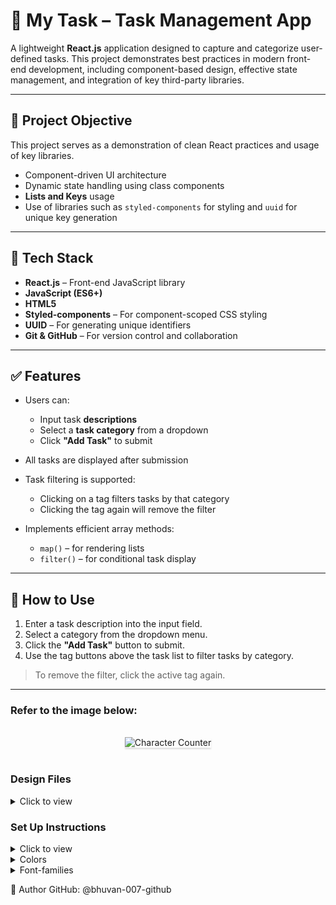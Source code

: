 # 📝 My Task – Task Management App

A lightweight **React.js** application designed to capture and categorize user-defined tasks. This project demonstrates best practices in modern front-end development, including component-based design, effective state management, and integration of key third-party libraries.

---

## 🚀 Project Objective

This project serves as a demonstration of clean React practices and usage of key libraries.
- Component-driven UI architecture
- Dynamic state handling using class components
- **Lists and Keys** usage
- Use of libraries such as `styled-components` for styling and `uuid` for unique key generation


---

## 🧰 Tech Stack

- **React.js** – Front-end JavaScript library
- **JavaScript (ES6+)**
- **HTML5**
- **Styled-components** – For component-scoped CSS styling
- **UUID** – For generating unique identifiers
- **Git & GitHub** – For version control and collaboration

---

## ✅ Features

- Users can:
  - Input task **descriptions**
  - Select a **task category** from a dropdown
  - Click **"Add Task"** to submit

- All tasks are displayed after submission
- Task filtering is supported:
  - Clicking on a tag filters tasks by that category
  - Clicking the tag again will remove the filter
- Implements efficient array methods:
  - `map()` – for rendering lists
  - `filter()` – for conditional task display

---

## 🧪 How to Use

1. Enter a task description into the input field.
2. Select a category from the dropdown menu.
3. Click the **"Add Task"** button to submit.
4. Use the tag buttons above the task list to filter tasks by category.

> To remove the filter, click the active tag again.


---


### Refer to the image below:

<br/>
<div style="text-align: center;">
    <img src="https://assets.ccbp.in/frontend/content/react-js/my-tasks-output.gif" alt="Character Counter" style="max-width:70%;box-shadow:0 2.8px 2.2px rgba(0, 0, 0, 0.12)">
</div>
<br/>


### Design Files

<details>
<summary>Click to view</summary>

- [Medium (Size >= 768px), Large (Size >= 992px) and Extra Large (Size >= 1200px) - No Tasks View](https://assets.ccbp.in/frontend/content/react-js/my-tasks-output-no-tasks-view.png)
- [Medium (Size >= 768px), Large (Size >= 992px) and Extra Large (Size >= 1200px)](https://assets.ccbp.in/frontend/content/react-js/my-tasks-output.png)
- [Medium (Size >= 768px), Large (Size >= 992px) and Extra Large (Size >= 1200px) - Filter View](https://assets.ccbp.in/frontend/content/react-js/my-tasks-output-filter-view.png)

</details>

### Set Up Instructions

<details>
<summary>Click to view</summary>

- Download dependencies by running `npm install`
- Start up the app using `npm start`
</details>

<details>
<summary>Colors</summary>

<br/>

<div style="background-color: #131213; width: 150px; padding: 10px; color: white">Hex: #131213</div>
<div style="background-color: #f3aa4e; width: 150px; padding: 10px; color: black">Hex: #f3aa4e</div>
<div style="background-color: #f1f5f9; width: 150px; padding: 10px; color: black">Hex: #f1f5f9</div>
<div style="background-color: #64748b; width: 150px; padding: 10px; color: black">Hex: #64748b</div>
<div style="background-color: #f8f8f8; width: 150px; padding: 10px; color: black">Hex: #f8f8f8</div>
<div style="background-color: #475569; width: 150px; padding: 10px; color: black">Hex: #475569</div>
<div style="background-color: #323f4b; width: 150px; padding: 10px; color: white">Hex: #323f4b</div>
<div style="background-color: #000000; width: 150px; padding: 10px; color: white">Hex: #000000</div>
<div style="background-color: #ffffff; width: 150px; padding: 10px; color: black">Hex: #ffffff</div>
<div style="background-color: #f1f5f9; width: 150px; padding: 10px; color: black">Hex: #f1f5f9</div>
<div style="background-color: #1a171d; width: 150px; padding: 10px; color: white">Hex: #1a171d</div>
<div style="background-color: #f8fafc; width: 150px; padding: 10px; color: black">Hex: #f8fafc</div>

</details>

<details>
<summary>Font-families</summary>

- Roboto

</details>

👤 Author
GitHub: @bhuvan-007-github
